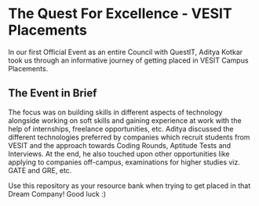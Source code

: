 # The Quest For Excellence - VESIT Placements

In our first Official Event as an entire Council with QuestIT, Aditya Kotkar took us through an informative journey of getting placed in VESIT Campus Placements. 

## The Event in Brief

The focus was on building skills in different aspects of technology alongside working on soft skills and gaining experience at work with the help of internships, freelance opportunities, etc. Aditya discussed the different technologies preferred by companies which recruit students from VESIT and the approach towards Coding Rounds, Aptitude Tests and Interviews. At the end, he also touched upon other opportunities like applying to companies off-campus, examinations for higher studies viz. GATE and GRE, etc.

Use this repository as your resource bank when trying to get placed in that Dream Company!
Good luck :) 
